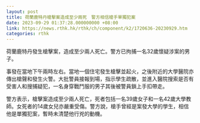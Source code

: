 ```yaml
---
layout: post
title: 荷蘭鹿特丹槍擊案造成至少兩死　警方相信槍手單獨犯案
date: 2023-09-29 01:37:28.000000000 +08:00
link: https://news.rthk.hk/rthk/ch/component/k2/1720636-20230929.htm
categories: rthk
---
```


荷蘭鹿特丹發生槍擊案，造成至少兩人死亡。警方已拘捕一名32歲懷疑涉案的男子。

事發在當地下午兩時左右。當地一個住宅發生槍擊並起火，之後附近的大學醫院亦傳出槍聲和發生火警。大批警員接報到場，指示學生疏散，並進入醫院搜索是否有受害人和搜捕疑犯，一名身穿戰鬥服的男子其後被警員鎖上手扣帶走。

警方表示，槍擊案造成至少兩人死亡，死者包括一名39歲女子和一名42歲大學教師。女死者的14歲女兒亦嚴重受傷。警方說，槍手曾經是案發大學的學生，相信他是單獨犯案，暫時未清楚他行兇的動機。

